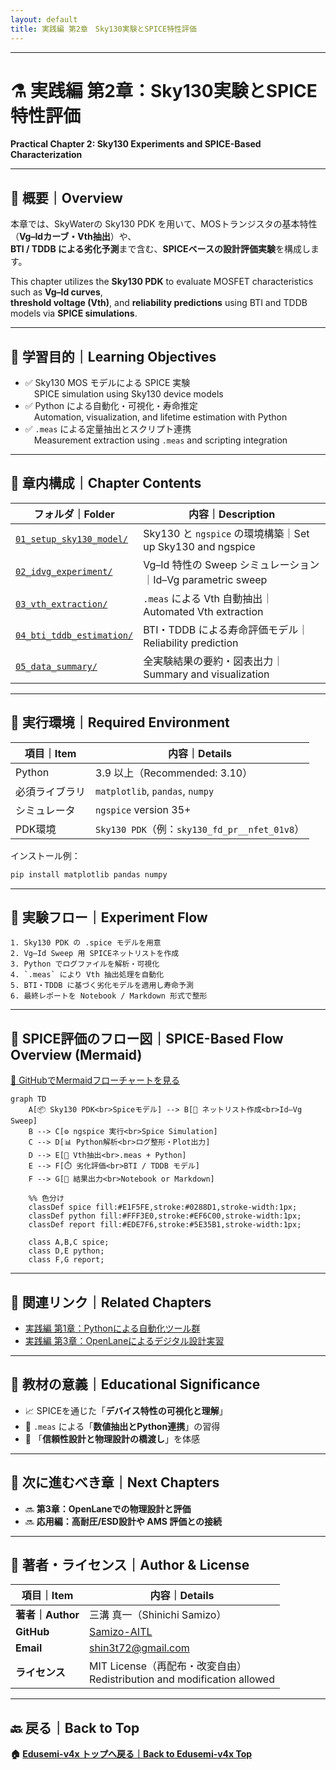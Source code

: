```yaml
---
layout: default
title: 実践編 第2章　Sky130実験とSPICE特性評価　
---
```


---

# ⚗️ 実践編 第2章：Sky130実験とSPICE特性評価  
**Practical Chapter 2: Sky130 Experiments and SPICE-Based Characterization**

---

## 📘 概要｜Overview

本章では、SkyWaterの Sky130 PDK を用いて、MOSトランジスタの基本特性（**Vg–Idカーブ・Vth抽出**）や、  
**BTI / TDDB による劣化予測**まで含む、**SPICEベースの設計評価実験**を構成します。  

This chapter utilizes the **Sky130 PDK** to evaluate MOSFET characteristics such as **Vg–Id curves**,  
**threshold voltage (Vth)**, and **reliability predictions** using BTI and TDDB models via **SPICE simulations**.

---

## 🎯 学習目的｜Learning Objectives

- ✅ Sky130 MOS モデルによる SPICE 実験  
 SPICE simulation using Sky130 device models  
- ✅ Python による自動化・可視化・寿命推定  
 Automation, visualization, and lifetime estimation with Python  
- ✅ `.meas` による定量抽出とスクリプト連携  
 Measurement extraction using `.meas` and scripting integration  

---

## 📁 章内構成｜Chapter Contents

| フォルダ｜Folder | 内容｜Description |
|------------------|----------------------------------------------------------|
| [`01_setup_sky130_model/`](01_setup_sky130_model/README.md) | Sky130 と `ngspice` の環境構築｜Set up Sky130 and ngspice |
| [`02_idvg_experiment/`](02_idvg_experiment/README.md) | Vg–Id 特性の Sweep シミュレーション｜Id–Vg parametric sweep |
| [`03_vth_extraction/`](03_vth_extraction/README.md) | `.meas` による Vth 自動抽出｜Automated Vth extraction |
| [`04_bti_tddb_estimation/`](04_bti_tddb_estimation/README.md) | BTI・TDDB による寿命評価モデル｜Reliability prediction |
| [`05_data_summary/`](05_data_summary/README.md) | 全実験結果の要約・図表出力｜Summary and visualization |

---

## 🔧 実行環境｜Required Environment

| 項目｜Item | 内容｜Details |
|--------|----------------------------------------------------|
| Python | 3.9 以上（Recommended: 3.10） |
| 必須ライブラリ | `matplotlib`, `pandas`, `numpy` |
| シミュレータ | `ngspice` version 35+ |
| PDK環境 | `Sky130 PDK`（例：`sky130_fd_pr__nfet_01v8`） |

インストール例：

```bash
pip install matplotlib pandas numpy
```

---

## 🔁 実験フロー｜Experiment Flow

```text
1. Sky130 PDK の .spice モデルを用意
2. Vg–Id Sweep 用 SPICEネットリストを作成
3. Python でログファイルを解析・可視化
4. `.meas` により Vth 抽出処理を自動化
5. BTI・TDDB に基づく劣化モデルを適用し寿命予測
6. 最終レポートを Notebook / Markdown 形式で整形
```

---

## 🔬 SPICE評価のフロー図｜SPICE-Based Flow Overview (Mermaid)

 [📎 GitHubでMermaidフローチャートを見る](https://github.com/Samizo-AITL/Edusemi-v4x/blob/main/e_chapter2_sky130_experiments/README.md)

```mermaid
graph TD
    A[📦 Sky130 PDK<br>Spiceモデル] --> B[📄 ネットリスト作成<br>Id–Vg Sweep]
    B --> C[⚙️ ngspice 実行<br>Spice Simulation]
    C --> D[📊 Python解析<br>ログ整形・Plot出力]
    D --> E[📏 Vth抽出<br>.meas + Python]
    E --> F[⏱️ 劣化評価<br>BTI / TDDB モデル]
    F --> G[📝 結果出力<br>Notebook or Markdown]

    %% 色分け
    classDef spice fill:#E1F5FE,stroke:#0288D1,stroke-width:1px;
    classDef python fill:#FFF3E0,stroke:#EF6C00,stroke-width:1px;
    classDef report fill:#EDE7F6,stroke:#5E35B1,stroke-width:1px;

    class A,B,C spice;
    class D,E python;
    class F,G report;
```

---

## 🔗 関連リンク｜Related Chapters

- [実践編 第1章：Pythonによる自動化ツール群](../e_chapter1_python_automation_tools/README.md)  
- [実践編 第3章：OpenLaneによるデジタル設計実習](../e_chapter3_openlane_practice/README.md)  

---

## 📌 教材の意義｜Educational Significance

- 📈 SPICEを通じた「**デバイス特性の可視化と理解**」  
- 🧪 `.meas` による「**数値抽出とPython連携**」の習得  
- 🔄 「**信頼性設計と物理設計の橋渡し**」を体感  

---

## 🧭 次に進むべき章｜Next Chapters

- 🔜 **第3章：OpenLaneでの物理設計と評価**
- 🔜 **応用編：高耐圧/ESD設計や AMS 評価との接続**

---

## 👤 著者・ライセンス｜Author & License

| 項目｜Item | 内容｜Details |
|----------|------------------------------|
| **著者｜Author** | 三溝 真一（Shinichi Samizo） |
| **GitHub** | [Samizo-AITL](https://github.com/Samizo-AITL) |
| **Email** | [shin3t72@gmail.com](mailto:shin3t72@gmail.com) |
| **ライセンス** | MIT License（再配布・改変自由）<br>Redistribution and modification allowed |

---

## 🔙 戻る｜Back to Top  
**🏠 [Edusemi-v4x トップへ戻る｜Back to Edusemi-v4x Top](../README.md)**

